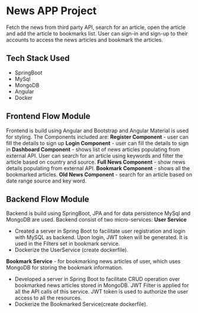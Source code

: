# News APP Project

Fetch the news from third party API, search for an article, open the article and add the article to bookmarks list.
User can sign-in and sign-up to their accounts to access the news articles and bookmark the articles.

## Tech Stack Used

- SpringBoot
- MySql
- MongoDB
- Angular
- Docker

## Frontend Flow Module

Frontend is build using Angular and Bootstrap and Angular Material is used for styling.
The Components included are:
**Register Component** - user can fill the details to sign up
**Login Component** - user can fill the details to sign in
**Dashboard Component** - shows list of news articles populating from external API. User can search for an article using keywords and filter the article based on country and source.
**Full News Component** - show news details populating from external API.
**Bookmark Component** - shows all the bookmarked articles.
**Old News Component** - search for an article based on date range source and key word.

## Backend Flow Module

Backend is build using SpringBoot, JPA and for data persistence MySql and MongoDB are used.
Backend consist of two micro-services:
**User Service**

- Created a server in Spring Boot to facilitate user registration and login with MySQL as backend. Upon login, JWT token will be generated. It is used in the Filters set in bookmark service.
- Dockerize the UserService (create dockerfile).

**Bookmark Service** - for bookmarking news articles of user, which uses MongoDB for storing the bookmark information.

- Developed a server in Spring Boot to facilitate CRUD operation over bookmarked news articles stored in MongoDB. JWT Filter is applied for all the API calls of this service. JWT token is used to authorize the user access to all the resources.
- Dockerize the Bookmarked Service(create dockerfile).
